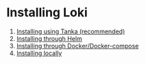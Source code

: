 # Installing Loki

1. [Installing using Tanka (recommended)](./tanka.md)
2. [Installing through Helm](./helm.md)
3. [Installing through Docker/Docker-compose](./docker.md)
4. [Installing locally](./local.md)
